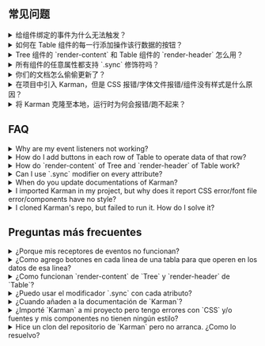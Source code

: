 ## 常见问题

<details>
  <summary>给组件绑定的事件为什么无法触发？</summary>
  
  在 Vue 2.0 中，为**自定义**组件绑定**原生**事件必须使用 `.native` 修饰符：
  ```html
  <my-component @click.native="handleClick">Click Me</my-component>
  ```
  
  从易用性的角度出发，我们对 `Button` 组件进行了处理，使它可以监听 `click` 事件：
  ```html
  <kui-button @click="handleButtonClick">Click Me</kui-button>
  ```
  
  但是对于其他组件，还是需要添加 `.native` 修饰符。
</details>

<details>
  <summary>如何在 Table 组件的每一行添加操作该行数据的按钮？</summary>
  
  使用 [Scoped slot](https://vuejs.org/v2/guide/components.html#Scoped-Slots) 即可：
  ```html
  <kui-table-column label="操作">
    <template slot-scope="props">
      <kui-button @click.native="showDetail(props.row)">查看详情</kui-button>
    </template>
  </kui-table-column>
  ```
  参数 `row` 即为对应行的数据。
</details>

<details>
  <summary>Tree 组件的 `render-content` 和 Table 组件的 `render-header` 怎么用？</summary>
  
  请阅读 Vue 文档 [Render Function](http://vuejs.org/v2/guide/render-function.html) 的相关内容。注意，使用 JSX 来写 Render Function 的话，需要安装 `babel-plugin-transform-vue-jsx`，并参照其[文档](https://github.com/vuejs/babel-plugin-transform-vue-jsx)进行配置。
</details>

<details>
  <summary>所有组件的任意属性都支持 `.sync` 修饰符吗？</summary>
  
  不是。对于支持 `.sync` 修饰符的属性，我们会在文档的 API 表格中注明。更多 `.sync` 的用法请查看 [Vue 文档](https://vuejs.org/v2/guide/components.html#sync-Modifier)。
</details>

<details>
  <summary>你们的文档怎么偷偷更新了？</summary>
  
  我们只会在 Karman 发布新版本时同步更新文档，以体现最新的变化。详细的更新内容可以查看 [changelog](https://github.com/spaceHuntsman/karman/blob/master/CHANGELOG.zh-CN.md)。
</details>

<details>
  <summary>在项目中引入 Karman，但是 CSS 报错/字体文件报错/组件没有样式是什么原因？</summary>
  
  请参考我们提供的 [starter kit](https://github.com/KarmanUI/karman-starter)，在 webpack 的 loaders 中正确配置 file-loader、css-loader 和 style-loader。此外，我们还提供了基于 [cooking](https://github.com/KarmanUI/karman-cooking-starter) 和 [laravel](https://github.com/KarmanUI/karman-in-laravkui-starter) 的项目模板。
</details>

<details>
  <summary>将 Karman 克隆至本地，运行时为何会报错/跑不起来？</summary>
  
  首先，确保克隆的是 master 分支的最新代码，并且文件完整。其次，确保本地的 node 版本在 4.0 以上，npm 版本在 3.0 以上。最后，可以启动开发环境：
  
  ```bash
  npm run dev
  ```
  
  或是直接打包：
  
  ```bash
  npm run dist
  ```
</details>

## FAQ

<details>
  <summary>Why are my event listeners not working?</summary>
  
  In Vue 2.0, adding **native** event handlers in **custom** components requires a `.native` modifier:
  ```html
  <my-component @click.native="handleClick">Click Me</my-component>
  ```
  
  For the sake of usability, we processed `Button` so it can listen to `click` events:
  ```html
  <kui-button @click="handleButtonClick">Click Me</kui-button>
  ```
  
  For other components, the `.native` modifier is still mandatory.
</details>

<details>
  <summary>How do I add buttons in each row of Table to operate data of that row?</summary>
  
  Just use [Scoped slot](https://vuejs.org/v2/guide/components.html#Scoped-Slots):
  ```html
  <kui-table-column label="Operations">
    <template slot-scope="props">
      <kui-button @click.native="showDetail(props.row)">Details</kui-button>
    </template>
  </kui-table-column>
  ```
  The parameter `row` is the data object of corresponding row.
</details>

<details>
  <summary>How do `render-content` of Tree and `render-header` of Table work?</summary>
  
  Please refer to [Render Function](http://vuejs.org/v2/guide/render-function.html) in Vue's documentation. In addition, if you are writing render functions with JSX, `babel-plugin-transform-vue-jsx` is required. See [here](https://github.com/vuejs/babel-plugin-transform-vue-jsx) for its configurations.
</details>

<details>
  <summary>Can I use `.sync` modifier on every attribute?</summary>
  
  No, only a few attributes supports the `.sync` modifier, and we have explicitly marked them on the documentation's API table. For more information about `.sync`, please refer to [Vue documentation](https://vuejs.org/v2/guide/components.html#sync-Modifier).
</details>

<details>
  <summary>When do you update documentations of Karman?</summary>
  
  We update documentations only when a new version of Karman is published so that it reflects all the changes introduced in that version. Updated changed can be found in the [changelog](https://github.com/spaceHuntsman/karman/blob/master/CHANGELOG.en-US.md)。
</details>

<details>
  <summary>I imported Karman in my project, but why does it report CSS error/font file error/components have no style?</summary>
  
  Please refer to our [starter kit](https://github.com/KarmanUI/karman-starter) and correctly configure file-loader, css-loader and style-loader in webpack config file. Besides, we also provide templated based on [cooking](https://github.com/KarmanUI/karman-cooking-starter) and [laravel](https://github.com/KarmanUI/karman-in-laravkui-starter).
</details>

<details>
  <summary>I cloned Karman's repo, but failed to run it. How do I solve it?</summary>
  
  First, please make sure to clone the latest code in master branch and cloned files are intact. Then, note that the version of Nodejs should be 4.0+ and npm 3.0+. Finally, activate development:
  
  ```bash
  npm run dev
  ```
  
  or build it:
  
  ```bash
  npm run dist
  ```
</details>

## Preguntas más frecuentes

<details>
  <summary>¿Porque mis receptores de eventos no funcionan?</summary>
  
  En Vue 2.0, agregando **nativos** receptores de evento **a medida** componentes requiere el modificador `.native`:
  ```
  html
  <mi-componente @click.native="handleClick">Haga Clic Aquí</mi-componente>
  ```
  
  Para conveniencia, hemos ya procesado eventos para el componente `Button` para que el interfaz sea consistente con `clic` eventos de otros componentes:
  
  ```html
  <kui-button @click="handleButtonClick">Haga Clic Aquí</kui-button>
  ```
  
  Para otros componentes el uso del modificador `.native` sigue siendo obligatorio.
</details>

<details>
  <summary>¿Como agrego botones en cada linea de una tabla para que operen en los datos de esa linea?</summary>
  
  Simplemente agregue [“Scoped slot”](https://vuejs.org/v2/guide/components.html#Scoped-Slots):
  ```html
  <kui-table-column label="Operaciones">
    <template slot-scope="props">
      <kui-button @click.native="verDetalles(props.row)">Detalles</kui-button>
    </template>
  </kui-table-column>
  ```
  El parámetro `row` contiene los datos de la linea correspondiente de la tabla.
</details>

<details>
  <summary>¿Como funcionan `render-content` de `Tree` y `render-header` de `Table`?</summary>
  
  Por favor refiérase a [Función de representación](http://vuejs.org/v2/guide/render-function.html) en la documentación de `Vue`. Adicionalmente, sí usted está escribiendo funciones de representar con JSX, se requiere el componente `babel-plugin-transform-vue-jsx`. Más información [aquí](https://github.com/vuejs/babel-plugin-transform-vue-jsx) para su uso y configuración.
</details>

<details>
  <summary>¿Puedo usar el modificador `.sync` con cada atributo?</summary>
  
  No, solamente un grupo pequeño de atributos apoyan el modificador `.sync`, y están anotados claramente en la documentación del IPA. Para información adicional sobre `.sync`, por favor refiérase a [documentación de Vue](https://vuejs.org/v2/guide/components.html#sync-Modifier).
</details>

<details>
  <summary>¿Cuando añaden a la documentación de `Karman`?</summary>
  
  Añadamos la documentación con cada versión nueva de `Karman` y los cambios reflejan los cambios del software de esa versión. Los cambios actuales y históricos se encuentran [aquí](https://github.com/spaceHuntsman/karman/blob/master/CHANGELOG.en-US.md).
</details>

<details>
  <summary>¿Importé `Karman` a mi proyecto pero tengo errores con `CSS` y/o fuentes y mis componentes no tienen ningún estilo?</summary>
  
  Refiérase a [nuestro ‘kit’ de inicio](https://github.com/KarmanUI/karman-starter) y configure correctamente `file-loader`, `css-loader` y `style-loader` en el archivo `webpack config`. Además, proveemos un ejemplar para [cooking](https://github.com/KarmanUI/karman-cooking-starter) y para [laravel](https://github.com/KarmanUI/karman-in-laravkui-starter).
</details>

<details>
  <summary>Hice un clon del repositorio de `Karman` pero no arranca. ¿Como lo resuelvo?</summary>
  
  Primero, pro favor, asegúrese de usar la versión más corriente en la rama  `master` y que los archivos están en orden. Después, revise sí la versión de `Nodejs` es 4.0+ y `npm` debe ser 3.0+. Finalmente active el modo desarrollo:
  
  ```bash
  npm run dev
  ```
  
  O arme su aplicación así:
  
  ```bash
  npm run dist
  ```
</details>

